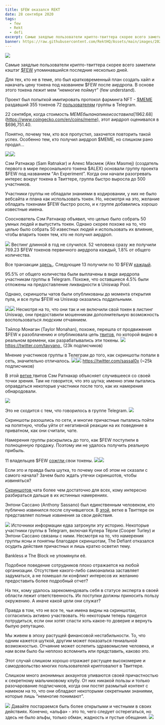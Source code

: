 ```yaml
---
title: $FEW оказался REKT
date: 28 сентября 2020
tags:
  - few
  - Rekt
  - defi
excerpt: Самые заядлые пользователи крипто-твиттера скорее всего заметили кэштэг $FEW, упоминавшийся последние несколько дней. Для тех, кто не в теме, это был кратковременный план создать хайп и накачать цену токена под названием $FEW после аирдропа. В основе этого токена лежит мем “немногие поймут” (few understand).
banner: https://raw.githubusercontent.com/RektHQ/Assets/main/images/2020/09/REKT-blood-3.jpg
---
```


![](https://raw.githubusercontent.com/RektHQ/Assets/main/images/2020/09/REKT-blood-3.jpg)

Самые заядлые пользователи крипто-твиттера скорее всего заметили кэштэг [$FEW](https://etherscan.io/token/0x8d588b66b9c605bd1f6e9b75cb9365aad5b97140) упоминавшийся последние несколько дней.

Для тех, кто не в теме, это был кратковременный план создать хайп и накачать цену токена под названием $FEW после аирдропа. В основе этого токена лежит мем “немногие поймут” (few understand).

Проект был попыткой имитировать протокол фарминга NFT - [$MEME](https://etherscan.io/token/0xd5525d397898e5502075ea5e830d8914f6f0affe) раздавший 355 токенов 72 [пользователям](https://etherscan.io/tx/0x94782d2f3ef4c580dd009d37809066468de0837486a2602eb9876a07c39759cd) группы в Telegram.

22 сентября, когда стоимость $MEME была на пике и составила [$1962.68](https://www.coingecko.com/en/coins/meme), этот аирдроп оценивался в $696,751.40.

Понятно, почему тем, кто все пропустил, захочется повторить такой успех. Особенно тем, кто получил аирдроп $MEME, но слишком рано продал…

![](https://lh3.googleusercontent.com/BmvDfrDzB36u3LyUr0KItoSe-QfDleQ19gpVOp3mHuT4JF6cM2hAuleyzdlugn1pHpOVRHefv16s9b7CgvMorXa2IxSg8M0yuXyf2_Byvmq3oMCEl_ku0y5mIvT8dFYyz1D3GiB6)![](https://lh4.googleusercontent.com/SV9UAhHduhL5zQeckH4IKGsus216Wsw_ucOpHefxfjCdhDjYAv8uhoYjaRyFJIYPaVFQ6gvOsWGmeMq1Hp5eh0KLX2xpQ4yvauvQuqZ1a17DnUMb4FYFrAjXrQVFAOrN4vuWBJId)

Сэм Ратнакар (Sam Ratnakar) и Алекс Масмеж (Alex Masmej) (создатель первого в мире персонального токена $ALEX) основали группу проекта $FEW под названием “An Experiment”. Когда они начали разогревать интерес вокруг токена в Твиттере, группа быстро выросла до 500 участников.

Участники группы не обладали знаниями в кодировании, у них не было вебсайта и плана как использовать токен. Но, несмотря на это, желание обладать токенами $FEW быстро росло, и к группе добавились хорошо известные имена. 

Сооснователь Сэм Ратнакар объявил, что целью было собрать 50 умных людей и выпустить токен. Однако скорее похоже на то, что целью было собрать 50 известных людей и использовать их влияние, чтобы впарить токен тем, кто не получил аирдроп.

![](https://raw.githubusercontent.com/RektHQ/Assets/main/images/2020/09/vested-1.jpeg)
Вестинг длинной в год не случился. 52 человека сразу же получили 769.23 $FEW токенов первичного аирдропа каждый, 1.8% от общего количества.

Все транзакции [здесь.](https://etherscan.io/token/0x8d588b66b9c605bd1f6e9b75cb9365aad5b97140?a=0xa5025faba6e70b84f74e9b1113e5f7f4e7f4859f). Следующие 13 получили по 10 $FEW [каждый](https://etherscan.io/tx/0x77777c023aa29aeae7298b975d6afd3a586214658a57897a79f9ca32196100c2).

95.5% от общего количества были выплачены в виде аирдропа участникам группы в Telegram. Похоже, что оставшиеся 4.5% были отложены на предоставление ликвидности в Uniswap Pool.

Однако, скриншоты чатов были опубликованы до момента открытия пула, и все пулы $FEW на Uniswap оказались поддельными.

![](https://raw.githubusercontent.com/RektHQ/Assets/main/images/2020/09/exitscam.jpeg)![](https://raw.githubusercontent.com/RektHQ/Assets/main/images/2020/09/unipools.jpeg)
Несмотря на то, что они так и не включили свой токен в листинг Uniswap, они предоставили мошенникам дополнительную возможность воспользоваться людским отчаянием.

Тэйлор Монаган (Taylor Monahan), похоже, перешла от продвижения $FEW к разоблачению и опубликовала цепь [твитов](https://twitter.com/tayvano_/status/1308513470006980608?s=20), по которой видно в реальном времени, как разрабатывались эти токены.
![](https://raw.githubusercontent.com/RektHQ/Assets/main/images/2020/09/TM.jpeg)
https://twitter.com/tayvano_ (23k подписчиков)

Мнение участников группы в Телеграм до того, как скриншоты попали в сеть, значительно отличалось.
![](https://raw.githubusercontent.com/RektHQ/Assets/main/images/2020/09/Screenshot-2020-09-26-at-08.50.02.png)![](https://lh4.googleusercontent.com/Eb68Y5HGqWf9H7cquujDmlzQ0Lk8j0D7i5-cCeprtC80yiYL9XNHvwTr4Ve0V4Ol_PbDDtdkfUi1teNNzGPm_MrKx4azU-58m0HhjcqKXcmHZImsWyhbUee6kAhXI-Zd7_D25-sL)
https://twitter.com/sassal0x (~25k подписчиков)

В этой [ветке ](https://twitter.com/mrdotboson/status/1308538094463844352?s=20)твитов Сэм Ратнакар объясняет случившееся со своей точки зрения. Там не говорится, что это шутка; именно этим пытались оправдаться некоторые участники после того, как их намерения обнародовали. 

![](https://lh6.googleusercontent.com/ClwSzg1-ryvSEC7LdjeFYOAvl2hexwbj5jGY83rHZj_aCKzcffOcWFqq_iqB5SdcsCscVhZcLCtEtcIYpdKKEQ8-lTu0cVq67eTBFLF4m_lFNFhKP7bd8OUBkP1ul1Gzm4wOl1np)

Это не сходится с тем, что говорилось в группе Telegram.
![](https://lh6.googleusercontent.com/wUSULEDE78A-_gCyb__90aB2YkJQddxZayEVso6q4AWp30xbr_rDpbKiUQ6z54GZJ-XZoEk7935qcjg7WvEry4hWNQn8xttc3ea7vH1ajFQsJDyx3N0gSG6iLxmxULtp9XYA6lJN)

Скриншоты разошлись по сети, и многие причастные пытались пойти на попятную, чтобы уйти от негативной реакции на их поведение в приватном, как они считали, чате.

Намерения группы раскрылись до того, как $FEW поступили в полноценную продажу. Поэтому им не удалось получить реальную прибыль.

11 владельцев $FEW [сожгли ](https://etherscan.io/token/0x8d588b66b9c605bd1f6e9b75cb9365aad5b97140?a=0x000000000000000000000000000000000000dead)свои токены.
![](https://lh4.googleusercontent.com/WoCSlvv_qeKE9jfVOJ8JFMqNI1A6U7ykcOf1B3O5mGH0VgFK7z8K-nfGC0qjvVg4CcoZskKooZLi5yRhqwpkKAphlM3hyMeP-vdPwFz-MHwO2jlHSXPIIN5Z7OLu3xZDLYvTu0vE)![](https://lh3.googleusercontent.com/9zCmkQ33ZI45VSYIYBOqnWP3Ct_dU5F1esKabHP1gdif31CEsjBUlZe0xx41jd39tnfdCfxZjdphkzoQuVV4xnuQ1a9unx1nHMbK8CIhdi59Ba9qQFnoZkULhQYuFfW1xIhWCHUF)

Если это и правда была шутка, то почему они об этом не сказали с самого начала? Зачем было ждать утечки скриншотов, чтобы извиняться?

[Скриншотов ](https://twitter.com/DegenAgent/status/1308622024856670208)чата более чем достаточно для всех, кому интересно разбираться дальше в их истинных намерениях.

Энтони Сассано (Anthony Sassano) был единственным человеком, кто публично извинился после случившегося. В [этой](https://twitter.com/sassal0x/status/1308747708019011584?s=20), ветке в Твиттере он представляет полные извинения за свои действия.

![](https://raw.githubusercontent.com/RektHQ/Assets/main/images/2020/09/sassory2.jpeg)
Источники информации едва затронули эту историю. Некоторые участники группы в Telegram, включая Купера Тёрли (Cooper Turley) и Энтони Сассано связаны с ними. Несмотря на то, что намерения группы ясны и понятны благодаря скриншотам, The Defiant отказался осудить действия причастных и лишь кратко осветил тему.

Bankless и The Block не упомянули её.

Подобное поведение сотрудников плохо отражается на любой организации. Отсутствие какого-либо самоанализа заставляет задуматься, а не помешал ли конфликт интересов их желанию предоставить более подробный отчет?

На тех, кому удалось зарекомендовать себя в статусе эксперта в своей области лежит ответственность. Их поступки должны приносить пользу окружению. А иначе какой цели они служат?

Правда в том, что не все те, чьи имена видны на скриншотах, согласились активно участвовать. Но некоторым теперь придется потрудиться, если они хотят спасти хоть какое-то доверие и вернуть былую репутацию.

Мы живем в эпоху растущей финансовой нестабильности. То, что одним кажется шуткой, другим может показаться гениальной возможностью. Отчаяние может ослепить здравомыслие человека, и нам всем было бы неплохо вспомнить или представить, каково это. 

Этот случай слишком хорошо отражает растущее высокомерие и самодовольство многих пользователей криптовалют в Твиттере. 

Слишком много анонимных аккаунтов упиваются своей причастностью к секретному мальчиковому клубу. От них никакой пользы и только разочарование подписчиков, когда они постят размытый контент с намеком на то, что они обладают некоторыми секретными знаниями, которые лишь “немногие понимают”. 

![](https://lh5.googleusercontent.com/rNArPac7g3jvDyED1WMTpDueBsesT19gO7vqZt9SJSPlAHRFXMxZzz6M_cF8v72tOjzPFCJlau-eR9IPY9zdX2HQ-WbUmeYQyjWvRs1G7kuiOLEfqqgNYrwvEr4O1McsFvHq94UU)
Давайте постараемся быть более открытыми и честными в своих действиях. Конечно, «альфа» - это то, чего следует остерегаться, но здесь не было альфы, только обман, жадность и пустые обещания.
![](https://lh5.googleusercontent.com/AsnDgcmiZ87dJSog8uehl6uj4ZWS4wRyXHbOlNL98K3fPgNp0rnXFcF8Uh5ltuoJzSykH-tBLmOo8X7l6rBMpLKhn8P6efx3O5Y-4GBGtc4Jpsd8ugUzxKJvp4PBFQ57oc4QIvOm)

